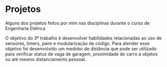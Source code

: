 # Projetos
Alguns dos projetos feitos por mim nas disciplinas durante o curso de Engenharia Elétrica

O objetivo do 3º trabalho é desenvolver habilidades relacionadas ao uso de 
sensores, timers, pwm e modularização de código. 
Para atender esse objetivo foi desenvolvido um medidor de distância que pode 
ser utilizado para verificar status de vaga de garagem, proximidade do carro a 
objetos ou até mesmo distanciamento pessoal. 
